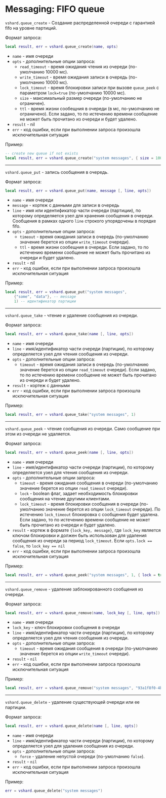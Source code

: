# Messaging: FIFO queue

`vshard.queue_create` - Создание распределенной очереди с гарантией fifo на уровне партиций. 

Формат запроса:
```lua
local result, err = vshard.queue_create(name, opts) 
```

* `name` - имя очереди
* `opts` - дополнительные опции запроса:
  * `read_timeout` - время ожидания чтения из очереди (по-умолчанию 10000 мс).
  * `write_timeout` - время ожидания записи в очередь (по-умолчанию 10000 мс).
  * `lock_timeout` - время блокировки записи при вызове `queue_peek` с параметром `lock=true` (по-умолчанию 10000 мс). 
  * `size` - максимальный размер очереди (по-умолчанию не ограничен). 
  * `ttl` - время жизни сообещния в очереди (в мс, по-умолчанию не ограничено). 
  Если задано, то по истечению времени сообщение не может быть прочитано из очереди и будет удалено.
* `result` - nil
* `err` - код ошибки, если при выполнении запроса произошла исключительная ситуация
  
Пример:
```lua
-- create new queue if not exists
local result, err = vshard.queue_create("system messages", { size = 100000, ttl = 100000})
```
---
`vshard.queue_put` - запись сообщения в очередь. 

Формат запроса:
```lua
local result, err = vshard.queue_put(name, message [, line, opts]) 
```

* `name` - имя очереди
* `message` - кортеж с данными для записи в очередь
* `line` - имя или идентификатор части очереди (партиции), по которому определяется узел для хранения сообщения в очереди. 
Сообщения в рамках одного `line` строкого упорядочены в порядке fifo.
* `opts` - дополнительные опции запроса:
  * `timeout` - время ожидания записи в очередь (по-умолчанию значение берется из опции `write_timeout` очереди).
  * `ttl` - время жизни сообещния в очереди. 
  Если задано, то по истечению времени сообщение не может быть прочитано из очереди и будет удалено.
* `result` - nil
* `err` - код ошибки, если при выполнении запроса произошла исключительная ситуация
  
Пример:
```lua
local result, err = vshard.queue_put("system messages", 
    {"some", "data"}, -- message
    1) -- идентификатор партиции
```
---
`vshard.queue_take` - чтение и удаление сообщения из очереди. 

Формат запроса:
```lua
local result, err = vshard.queue_take(name [, line, opts]) 
```

* `name` - имя очереди
* `line` - имя/идентификатор части очереди (партиции), по которому определяется узел для чтения сообщения из очереди. 
* `opts` - дополнительные опции запроса:
  * `timeout` - время ожидания записи в очередь (по-умолчанию значение берется из опции `read_timeout` очереди).
  Если задано, то по истечению времени сообщение не может быть прочитано из очереди и будет удалено.
* `result` - кортеж с данными
* `err` - код ошибки, если при выполнении запроса произошла исключительная ситуация
  
Пример:
```lua
local result, err = vshard.queue_take("system messages", 1)
```
---
`vshard.queue_peek` - чтение сообщения из очереди. Само сообщение при этом из очереди не удаляется. 

Формат запроса:
```lua
local result, err = vshard.queue_peek(name [, line, opts]) 
```

* `name` - имя очереди
* `line` - имя/идентификатор части очереди (партиции), по которому определяется узел для чтения сообщения из очереди. 
* `opts` - дополнительные опции запроса:
  * `timeout` - время ожидания сообщения в очереди (по-умолчанию значение берется из опции `read_timeout` очереди).
  * `lock` - boolean флаг, задает необходимость блокировки сообщения на чтение другими клиентами.
  * `lock_timeout` - время блокировки сообщения в очереди (по-умолчанию значение берется из опции `lock_timeout` очереди). 
  По истечению `lock_timeout` блокировка с сообщения будет удалена.
  Если задано, то по истечению времени сообщение не может быть прочитано из очереди и будет удалено.
* `result` - кортеж в формате `{lock_key, message}`, где `lock_key` является ключом блокировки и 
должен быть использован для удаления сообщения из очереди за период `lock_timeout`. Если `opts.lock == false`, 
то `lock_key == nil`
* `err` - код ошибки, если при выполнении запроса произошла исключительная ситуация
  
Пример:
```lua
local result, err = vshard.queue_peek("system messages", 1, { lock = true })
```
---
`vshard.queue_remove` - удаление заблокированного сообщения из очереди. 

Формат запроса:
```lua
local result, err = vshard.queue_remove(name, lock_key [, line, opts]) 
```

* `name` - имя очереди
* `lock_key` - ключ блокировки сообщения в очереди
* `line` - имя/идентификатор части очереди (партиции), по которому определяется узел для чтения сообщения из очереди. 
* `opts` - дополнительные опции запроса:
  * `timeout` - время ожидания сообщения в очереди (по-умолчанию значение берется из опции `write_timeout` очереди).
* `result` - `nil`
* `err` - код ошибки, если при выполнении запроса произошла исключительная ситуация
  
Пример:
```lua
local result, err = vshard.queue_remove("system messages", "93a1f8f0-4bba-4394-b678-bc609172e79f")
```
--- 
`vshard.queue_delete` - удаление существующей очереди или ее партиции. 

Формат запроса:
```lua
local result, err = vshard.queue_delete(name [, line, opts]) 
```

* `name` - имя очереди
* `line` - имя/идентификатор части очереди (партиции), по которому определяется узел для удаления сообщения из очереди. 
* `opts` - дополнительные опции запроса:
  * `force` - удаление непустой очереди (по-умолчанию `false`).
* `result` - `nil`
* `err` - код ошибки, если при выполнении запроса произошла исключительная ситуация
  
Пример:
```lua
err = vshard.queue_delete("system messages")
```
